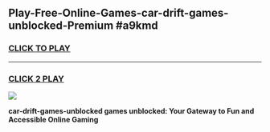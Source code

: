 
## Play-Free-Online-Games-car-drift-games-unblocked-Premium #a9kmd
<h3>
<a href="https://premium.freeplayer.one?title=car-drift-games-unblocked&ref=8M">CLICK TO PLAY</a></h3>
<hr>

<h3>
<a href="https://premium.freeplayer.one?title=car-drift-games-unblocked&ref=8M">CLICK 2 PLAY</a>
  
</h3>

<a href="https://premium.freeplayer.one?title=car-drift-games-unblocked&ref=8M"><img src="https://clearcache.store/games.png"></a>


**car-drift-games-unblocked games unblocked: Your Gateway to Fun and Accessible Online Gaming**
